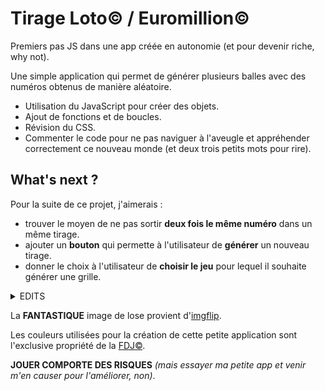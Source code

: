 # Tirage Loto© / Euromillion©

Premiers pas JS dans une app créée en autonomie (et pour devenir riche, why not).

Une simple application qui permet de générer plusieurs balles avec des numéros obtenus de manière aléatoire.

- Utilisation du JavaScript pour créer des objets.
- Ajout de fonctions et de boucles.
- Révision du CSS.
- Commenter le code pour ne pas naviguer à l'aveugle et appréhender correctement ce nouveau monde (et deux trois petits mots pour rire).

## What's next ?
Pour la suite de ce projet, j'aimerais :
- trouver le moyen de ne pas sortir **deux fois le même numéro** dans un même tirage.
- ajouter un **bouton** qui permette à l'utilisateur de **générer** un nouveau tirage.
- donner le choix à l'utilisateur de **choisir le jeu** pour lequel il souhaite générer une grille.

<details>
<summary>EDITS</summary>
<br>
EDIT 23/06/2024 :
  
  - Permettre à l'utilisateur de choisir entre une génération de numéros pour le Loto© ou l'Euromillion© via un prompt.
  - Ajout des paramètres en JS.
  - Message sur la possibilité de devoir recharger la page si deux numéros identiques (ou plus) sont tirés.
  - Légère modifications CSS.
</details>

La **FANTASTIQUE** image de lose provient d'<a href="https://imgflip.com/">imgflip</a>.

Les couleurs utilisées pour la création de cette petite application sont l'exclusive propriété de la <a href="https://www.fdj.fr/" target="_blank">FDJ©</a>.

**JOUER COMPORTE DES RISQUES** *(mais essayer ma petite app et venir m'en causer pour l'améliorer, non)*.
